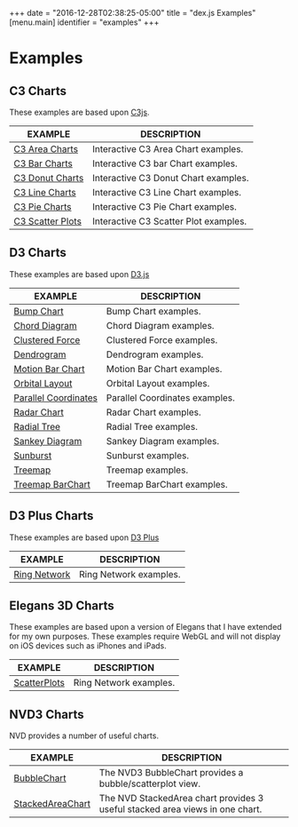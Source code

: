 +++
date = "2016-12-28T02:38:25-05:00"
title = "dex.js Examples"
[menu.main]
  identifier = "examples"
+++

# Examples

## C3 Charts

These examples are based upon [C3js](https://c3js.org).

| EXAMPLE | DESCRIPTION |
|---------|-------------|
| [C3 Area Charts](/examples/charts/c3/AreaChart.html) | Interactive C3 Area Chart examples. |
| [C3 Bar Charts](/examples/charts/c3/BarChart.html) | Interactive C3 bar Chart examples. |
| [C3 Donut Charts](/examples/charts/c3/DonutChart.html) | Interactive C3 Donut Chart examples. |
| [C3 Line Charts](/examples/charts/c3/LineChart.html) | Interactive C3 Line Chart examples. |
| [C3 Pie Charts](/examples/charts/c3/PieChart.html) | Interactive C3 Pie Chart examples. |
| [C3 Scatter Plots](/examples/charts/c3/ScatterPlot.html) | Interactive C3 Scatter Plot examples. |

## D3 Charts

These examples are based upon [D3.js](http://d3js.org)

| EXAMPLE | DESCRIPTION |
|---------|-------------|
| [Bump Chart](/examples/charts/d3/BumpChart.html) | Bump Chart examples. |
| [Chord Diagram](/examples/charts/d3/Chord.html) | Chord Diagram examples. |
| [Clustered Force](/examples/charts/d3/ClusteredForce.html) | Clustered Force examples. |
| [Dendrogram](/examples/charts/d3/Dendrogram.html) | Dendrogram examples. |
| [Motion Bar Chart](/examples/charts/d3/MotionBarChart.html) | Motion Bar Chart examples. |
| [Orbital Layout](/examples/charts/d3/OrbitalLayout.html) | Orbital Layout examples. |
| [Parallel Coordinates](/examples/charts/d3/ParallelCoordinates.html) | Parallel Coordinates examples. |
| [Radar Chart](/examples/charts/d3/RadarChart.html) | Radar Chart examples. |
| [Radial Tree](/examples/charts/d3/RadialTree.html) | Radial Tree examples. |
| [Sankey Diagram](/examples/charts/d3/Sankey.html) | Sankey Diagram examples. |
| [Sunburst](/examples/charts/d3/Sunburst.html) | Sunburst examples. |
| [Treemap](/examples/charts/d3/Treemap.html) | Treemap examples. |
| [Treemap BarChart](/examples/charts/d3/TreemapBarChart.html) | Treemap BarChart examples. |


## D3 Plus Charts

These examples are based upon [D3 Plus](https://d3plus.org/)

| EXAMPLE | DESCRIPTION |
|---------|-------------|
| [Ring Network](/examples/charts/d3plus/RingNetwork.html) | Ring Network examples. |

## Elegans 3D Charts

These examples are based upon a version of Elegans that I have
extended for my own purposes.  These examples require WebGL and
will not display on iOS devices such as iPhones and iPads.

| EXAMPLE | DESCRIPTION |
|---------|-------------|
| [ScatterPlots](/examples/charts/elegans/ScatterPlot.html) | Ring Network examples. |

## NVD3 Charts

NVD provides a number of useful charts.

| EXAMPLE | DESCRIPTION |
|---------|-------------|
| [BubbleChart](/examples/charts/nvd3/BubbleChart.html) | The NVD3 BubbleChart provides a bubble/scatterplot view. |
| [StackedAreaChart](/examples/charts/nvd3/StackedAreaChart.html) | The NVD StackedArea chart provides 3 useful stacked area views in one chart. |


